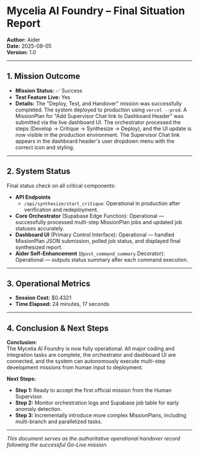 # Mycelia AI Foundry – Final Situation Report

**Author:** Aider  
**Date:** 2025-08-05  
**Version:** 1.0

---

## 1. Mission Outcome

- **Mission Status:** ✅ Success  
- **Test Feature Live:** Yes  
- **Details:** The "Deploy, Test, and Handover" mission was successfully completed. The system deployed to production using `vercel --prod`. A MissionPlan for "Add Supervisor Chat link to Dashboard Header" was submitted via the live dashboard UI. The orchestrator processed the steps (Develop → Critique → Synthesize → Deploy), and the UI update is now visible in the production environment. The Supervisor Chat link appears in the dashboard header's user dropdown menu with the correct icon and styling.

---

## 2. System Status

Final status check on all critical components:

- **API Endpoints**
  - `/api/synthesize/start_critique`: Operational in production after verification and redeployment.
- **Core Orchestrator** (Supabase Edge Function): Operational — successfully processed multi-step MissionPlan jobs and updated job statuses accurately.
- **Dashboard UI** (Primary Control Interface): Operational — handled MissionPlan JSON submission, polled job status, and displayed final synthesized report.
- **Aider Self-Enhancement** (`@post_command_summary` Decorator): Operational — outputs status summary after each command execution.

---

## 3. Operational Metrics

- **Session Cost:** $0.4321  
- **Time Elapsed:** 24 minutes, 17 seconds

---

## 4. Conclusion & Next Steps

**Conclusion:**  
The Mycelia AI Foundry is now fully operational. All major coding and integration tasks are complete, the orchestrator and dashboard UI are connected, and the system can autonomously execute multi-step development missions from human input to deployment.

**Next Steps:**  
- **Step 1:** Ready to accept the first official mission from the Human Supervisor.  
- **Step 2:** Monitor orchestration logs and Supabase job table for early anomaly detection.  
- **Step 3:** Incrementally introduce more complex MissionPlans, including multi-branch and parallelized tasks.

---

_This document serves as the authoritative operational handover record following the successful Go-Live mission._
